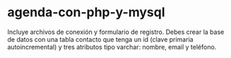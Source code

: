 # agenda-con-php-y-mysql
Incluye archivos de conexión y formulario de registro. 
Debes crear la base de datos con una tabla contacto que tenga un id (clave primaria autoincremental) y tres atributos tipo varchar: nombre, email y teléfono.
